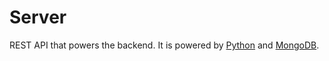 
# Server
REST API that powers the backend.
It is powered by [Python](https://www.python.org/) and [MongoDB](https://www.mongodb.com/).
